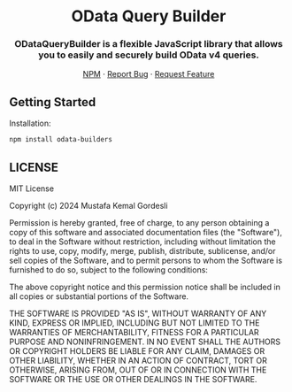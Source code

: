 <div align="center">
  <h1 align="center">OData Query Builder</h1>
  <h3 align="center">ODataQueryBuilder is a flexible JavaScript library that allows you to easily and securely build OData v4 queries.</h3>
  <p align="center">
    <a href="https://www.npmjs.com/package/odata-builders">NPM</a>
    ·
    <a href="https://github.com/mustafakemalgordesli/odata-builders/issues">Report Bug</a>
    ·
    <a href="https://github.com/mustafakemalgordesli/odata-builders/issues">Request Feature</a>
  </p>
</div>

## Getting Started

Installation:

```bash
npm install odata-builders
```

## LICENSE

MIT License

Copyright (c) 2024 Mustafa Kemal Gordesli

Permission is hereby granted, free of charge, to any person obtaining a copy
of this software and associated documentation files (the "Software"), to deal
in the Software without restriction, including without limitation the rights
to use, copy, modify, merge, publish, distribute, sublicense, and/or sell
copies of the Software, and to permit persons to whom the Software is
furnished to do so, subject to the following conditions:

The above copyright notice and this permission notice shall be included in all
copies or substantial portions of the Software.

THE SOFTWARE IS PROVIDED "AS IS", WITHOUT WARRANTY OF ANY KIND, EXPRESS OR
IMPLIED, INCLUDING BUT NOT LIMITED TO THE WARRANTIES OF MERCHANTABILITY,
FITNESS FOR A PARTICULAR PURPOSE AND NONINFRINGEMENT. IN NO EVENT SHALL THE
AUTHORS OR COPYRIGHT HOLDERS BE LIABLE FOR ANY CLAIM, DAMAGES OR OTHER
LIABILITY, WHETHER IN AN ACTION OF CONTRACT, TORT OR OTHERWISE, ARISING FROM,
OUT OF OR IN CONNECTION WITH THE SOFTWARE OR THE USE OR OTHER DEALINGS IN THE
SOFTWARE.
